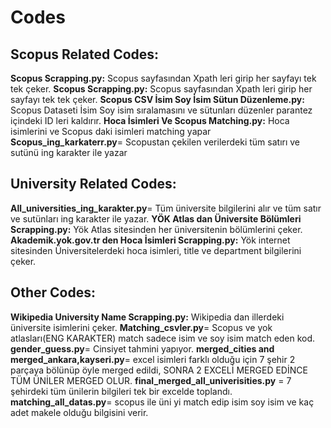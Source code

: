 # Codes

## Scopus Related Codes:

**Scopus Scrapping.py:** Scopus sayfasından Xpath leri girip her sayfayı tek tek çeker.
**Scopus Scrapping.py:** Scopus sayfasından Xpath leri girip her sayfayı tek tek çeker.
**Scopus CSV İsim Soy İsim Sütun Düzenleme.py:** Scopus Dataseti İsim Soy isim sıralamasını ve sütunları düzenler parantez içindeki ID leri kaldırır.
**Hoca İsimleri Ve Scopus Matching.py:** Hoca isimlerini ve Scopus daki isimleri matching yapar
**Scopus_ing_karkaterr.py**= Scopustan çekilen verilerdeki tüm satırı ve sutünü ing karakter ile yazar 


## University Related Codes:
**All_universities_ing_karakter.py**= Tüm üniversite bilgilerini alır ve tüm satır ve sutünları ing karakter ile yazar.
**YÖK Atlas dan Üniversite Bölümleri Scrapping.py:** Yök Atlas sitesinden her üniversitenin bölümlerini çeker.
**Akademik.yok.gov.tr den Hoca İsimleri Scrapping.py:** Yök internet sitesinden Üniversitelerdeki hoca isimleri, title ve department bilgilerini çeker.


## Other Codes:

**Wikipedia University Name Scrapping.py:** Wikipedia dan illerdeki üniversite isimlerini çeker.
**Matching_csvler.py**= Scopus ve yok atlasları(ENG KARAKTER) match sadece isim ve soy isim match eden kod.
**gender_guess.py**= Cinsiyet tahmini yapıyor.
**merged_cities and merged_ankara,kayseri.py**= excel isimleri farklı olduğu için 7 şehir 2 parçaya bölünüp öyle merged edildi, SONRA 2 EXCELİ MERGED EDİNCE TÜM ÜNİLER MERGED OLUR.
**final_merged_all_univerisities.py** = 7 şehirdeki tüm ünilerin bilgileri tek bir excelde toplandı.
**matching_all_datas.py**= scopus ile üni yi match edip isim soy isim ve kaç adet makele olduğu bilgisini verir.















